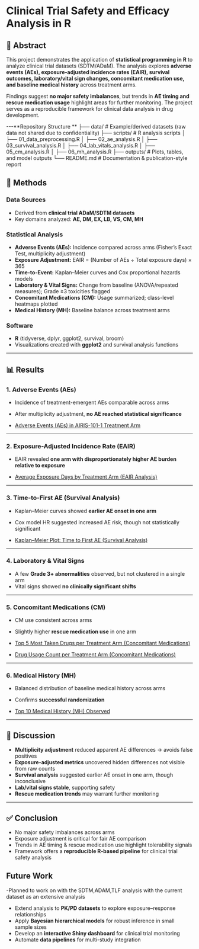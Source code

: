 # Clinical Trial Safety and Efficacy Analysis in R  

## 📄 Abstract  
This project demonstrates the application of **statistical programming in R** to analyze clinical trial datasets (SDTM/ADaM). The analysis explores **adverse events (AEs), exposure-adjusted incidence rates (EAIR), survival outcomes, laboratory/vital sign changes, concomitant medication use, and baseline medical history** across treatment arms.  

Findings suggest **no major safety imbalances**, but trends in **AE timing and rescue medication usage** highlight areas for further monitoring. The project serves as a reproducible framework for clinical data analysis in drug development.  

---**Repository Structure ** 
├── data/ # Example/derived datasets (raw data not shared due to confidentiality)
├── scripts/ # R analysis scripts
│ ├── 01_data_preprocessing.R
│ ├── 02_ae_analysis.R
│ ├── 03_survival_analysis.R
│ ├── 04_lab_vitals_analysis.R
│ ├── 05_cm_analysis.R
│ ├── 06_mh_analysis.R
├── outputs/ # Plots, tables, and model outputs
└── README.md # Documentation & publication-style report

## 🔬 Methods  

### Data Sources  
- Derived from **clinical trial ADaM/SDTM datasets**  
- Key domains analyzed: **AE, DM, EX, LB, VS, CM, MH**  

### Statistical Analysis  
- **Adverse Events (AEs):** Incidence compared across arms (Fisher’s Exact Test, multiplicity adjustment)  
- **Exposure Adjustment:** EAIR = (Number of AEs ÷ Total exposure days) × 365  
- **Time-to-Event:** Kaplan–Meier curves and Cox proportional hazards models  
- **Laboratory & Vital Signs:** Change from baseline (ANOVA/repeated measures); Grade ≥3 toxicities flagged  
- **Concomitant Medications (CM):** Usage summarized; class-level heatmaps plotted  
- **Medical History (MH):** Baseline balance across treatment arms  

### Software  
- **R** (tidyverse, dplyr, ggplot2, survival, broom)  
- Visualizations created with **ggplot2** and survival analysis functions  

---

## 📊 Results  

### 1. Adverse Events (AEs)  
- Incidence of treatment-emergent AEs comparable across arms  
- After multiplicity adjustment, **no AE reached statistical significance**  

- [Adverse Events (AEs) in AIRIS-101-1 Treatment Arm](path/to/AE_in_AIRIS-101_1_TRTARM.pdf) 

---

### 2. Exposure-Adjusted Incidence Rate (EAIR)  
- EAIR revealed **one arm with disproportionately higher AE burden relative to exposure**  

- [Average Exposure Days by Treatment Arm (EAIR Analysis)](path/to/Average_Exposure_days_by_TRTARM.pdf)  

---

### 3. Time-to-First AE (Survival Analysis)  
- Kaplan–Meier curves showed **earlier AE onset in one arm**  
- Cox model HR suggested increased AE risk, though not statistically significant  

- [Kaplan–Meier Plot: Time to First AE (Survival Analysis)](path/to/Kaplan-Meier_Plot_Time_to_First_AE.pdf)  

---

### 4. Laboratory & Vital Signs  
- A few **Grade 3+ abnormalities** observed, but not clustered in a single arm  
- Vital signs showed **no clinically significant shifts**  


---

### 5. Concomitant Medications (CM)  
- CM use consistent across arms  
- Slightly higher **rescue medication use** in one arm  

- [Top 5 Most Taken Drugs per Treatment Arm (Concomitant Medications)](path/to/Top5_Most_Taken_Drugs_per_TRTARM.pdf)  
- [Drug Usage Count per Treatment Arm (Concomitant Medications)](path/to/Drug_Usage_Count_per_TRTARM.pdf)  

---

### 6. Medical History (MH)  
- Balanced distribution of baseline medical history across arms  
- Confirms **successful randomization**  

- [Top 10 Medical History (MH) Observed](path/to/Top_10_MH_observed.pdf)  

---

## 🧾 Discussion  
- **Multiplicity adjustment** reduced apparent AE differences → avoids false positives  
- **Exposure-adjusted metrics** uncovered hidden differences not visible from raw counts  
- **Survival analysis** suggested earlier AE onset in one arm, though inconclusive  
- **Lab/vital signs stable**, supporting safety  
- **Rescue medication trends** may warrant further monitoring  

---

## ✅ Conclusion  
- No major safety imbalances across arms  
- Exposure adjustment is critical for fair AE comparison  
- Trends in AE timing & rescue medication use highlight tolerability signals  
- Framework offers a **reproducible R-based pipeline** for clinical trial safety analysis  

## Future Work  
-Planned to work on with the SDTM,ADAM,TLF analysis with the current dataset as an extensive analysis
- Extend analysis to **PK/PD datasets** to explore exposure–response relationships  
- Apply **Bayesian hierarchical models** for robust inference in small sample sizes  
- Develop an **interactive Shiny dashboard** for clinical trial monitoring  
- Automate **data pipelines** for multi-study integration 

